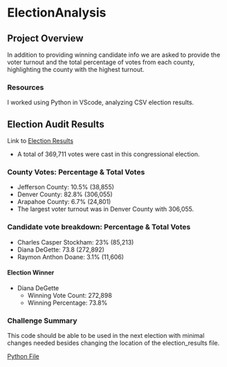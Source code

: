 # ElectionAnalysis

## Project Overview
In addition to providing winning candidate info we are asked to provide the voter turnout and the total percentage of votes from each county, highlighting the county with the highest turnout. 

### Resources
I worked using Python in VScode, analyzing CSV election results. 

## Election Audit Results
Link to [Election Results](https://github.com/matthallman/Week_3_Python/blob/main/PyPoll_Challenge.py)
- A total of 369,711 votes were cast in this congressional election.

### County Votes: Percentage & Total Votes
 - Jefferson County: 10.5% (38,855)
 - Denver County: 82.8% (306,055)
 - Arapahoe County: 6.7% (24,801)
 - The largest voter turnout was in Denver County with 306,055.

### Candidate vote breakdown: Percentage & Total Votes
  - Charles Casper Stockham: 23% (85,213)
  - Diana DeGette: 73.8 (272,892)
  - Raymon Anthon Doane: 3.1% (11,606)
  
#### Election Winner
  - Diana DeGette 
    - Winning Vote Count: 272,898
    - Winning Percentage: 73.8% 


### Challenge Summary
This code should be able to be used in the next election with minimal changes needed besides changing the location of the election_results file.

[Python File](https://github.com/matthallman/Week_3_Python/blob/main/PyPoll_Challenge.py)

